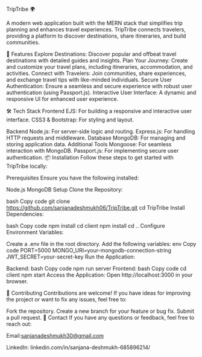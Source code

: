 TripTribe 🌍

A modern web application built with the MERN stack that simplifies trip planning and enhances travel experiences. TripTribe connects travelers, providing a platform to discover destinations, share itineraries, and build communities.

🚀 Features
Explore Destinations: Discover popular and offbeat travel destinations with detailed guides and insights.
Plan Your Journey: Create and customize your travel plans, including itineraries, accommodation, and activities.
Connect with Travelers: Join communities, share experiences, and exchange travel tips with like-minded individuals.
Secure User Authentication: Ensure a seamless and secure experience with robust user authentication (using Passport.js).
Interactive User Interface: A dynamic and responsive UI for enhanced user experience.

🛠️ Tech Stack
Frontend
EJS: For building a responsive and interactive user interface.
CSS3 & Bootstrap: For styling and layout.

Backend
Node.js: For server-side logic and routing.
Express.js: For handling HTTP requests and middleware.
Database
MongoDB: For managing and storing application data.
Additional Tools
Mongoose: For seamless interaction with MongoDB.
Passport.js: For implementing secure user authentication.
📦 Installation
Follow these steps to get started with TripTribe locally:

Prerequisites
Ensure you have the following installed:

Node.js
MongoDB
Setup
Clone the Repository:

bash
Copy code
git clone https://github.com/sanjanadeshmukh06/TripTribe.git
cd TripTribe
Install Dependencies:

bash
Copy code
npm install
cd client
npm install
cd ..
Configure Environment Variables:

Create a .env file in the root directory.
Add the following variables:
env
Copy code
PORT=5000
MONGO_URI=your-mongodb-connection-string
JWT_SECRET=your-secret-key
Run the Application:

Backend:
bash
Copy code
npm run server
Frontend:
bash
Copy code
cd client
npm start
Access the Application:
Open http://localhost:3000 in your browser.

🤝 Contributing
Contributions are welcome! If you have ideas for improving the project or want to fix any issues, feel free to:

Fork the repository.
Create a new branch for your feature or bug fix.
Submit a pull request.
📧 Contact
If you have any questions or feedback, feel free to reach out:

Email:sanjanadeshmukh30@gmail.com

LinkedIn: linkedin.com/in/sanjana-deshmukh-685896214/
